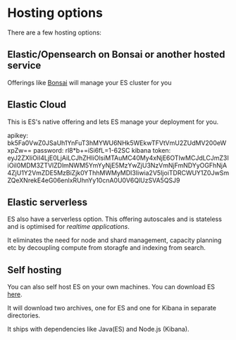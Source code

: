 # Hosting options

There are a few hosting options:

## Elastic/Opensearch on Bonsai or another hosted service

Offerings like [Bonsai](http://bonsai.io/) will manage your ES cluster for you

## Elastic Cloud

This is ES's native offering and lets ES manage your deployment for you. 

apikey: bk5Fa0VwZ0JSaUh1YnFuT3hMYWU6NHk5WEkwTFVtVmU2ZUdMV200eWxpZw==
password: rl8*b+=iSi6fL=1-62SC 
kibana token: eyJ2ZXIiOiI4LjE0LjAiLCJhZHIiOlsiMTAuMC40My4xNjE6OTIwMCJdLCJmZ3IiOiI0MDM3ZTVlZDlmNWM5YmYyNjE5MzYwZjU3NzVmNjFmNDYyOGFhNjA4ZjU1Y2VmZDE5MzBiZjk0YThhMWMyMDI3Iiwia2V5IjoiTDRCWUY1Z0JwSmZQeXNrekE4eG06enlxRUhnYy10cnA0U0V6QlUzSVA5QSJ9 

## Elastic serverless

ES also have a serverless option. This offering autoscales and is stateless and is optimised for *realtime applications*.

It eliminates the need for node and shard management, capacity planning etc by decoupling compute from storagfe and indexing from search.

## Self hosting

You can also self host ES on your own machines. You can download ES [here](https://www.elastic.co/downloads/elasticsearch?pg=global&plcmt=nav&cta=205352-title).

It will download two archives, one for ES and one for Kibana in separate directories.

It ships with dependencies like Java(ES) and Node.js (Kibana).

